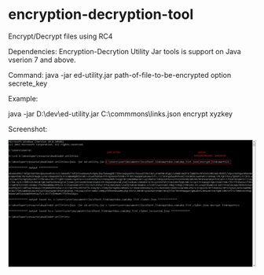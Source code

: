 # encryption-decryption-tool
Encrypt/Decrypt files using RC4 

Dependencies: 
Encryption-Decrytion Utility Jar tools is support on Java vserion 7 and above.

Command:
java -jar ed-utility.jar path-of-file-to-be-encrypted option secrete_key

Example:

java -jar D:\dev\ed-utility.jar C:\commmons\links.json encrypt xyzkey

Screenshot:

![Alt text](ed-utility-screenshott.PNG?raw=true "Optional Title")


